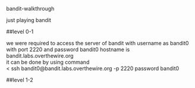  bandit-walkthrough

just playing bandit

##level 0-1<br>

<p>we were required to access the server of bandit with username as bandit0 with port 2220 and password bandit0
hostname is bandit.labs.overthewire.org <br>
it can be done by using command <br>
< ssh bandit0@bandit.labs.overthewire.org -p 2220
password bandit0<br>


##level 1-2<br>
